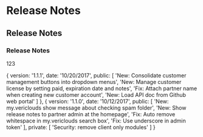 # Release Notes
## Release Notes
### Release Notes

123

  {
    version: '1.1.1',
    date: '10/20/2017',
    public: [
      'New: Consolidate customer management buttons into dropdown menus',
      'New: Manage customer license by setting paid, expiration date and notes',
      'Fix: Attach partner name when creating new customer account',
      'New: Load API doc from Github web portal'
    ]
  },
  {
    version: '1.1.0',
    date: '10/12/2017',
    public: [
      'New: my.vericlouds show message about checking spam folder',
      'New: Show release notes to partner admin at the homepage',
      'Fix: Auto remove whitespace in my.vericlouds search box',
      'Fix: Use underscore in admin token'
    ],
    private: [
      'Security: remove client only modules'
    ]
  }
